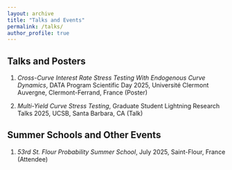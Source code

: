 ```yaml
---
layout: archive
title: "Talks and Events"
permalink: /talks/
author_profile: true
---
```


## Talks and Posters

1. <em>Cross-Curve Interest Rate Stress Testing With Endogenous Curve Dynamics</em>, DATA Program Scientific Day 2025, Université Clermont Auvergne, Clermont-Ferrand, France (Poster) 

2. <em>Multi-Yield Curve Stress Testing</em>, Graduate Student Lightning Research Talks 2025, UCSB, Santa Barbara, CA (Talk) 

## Summer Schools and Other Events 

1. <em>53rd St. Flour Probability Summer School</em>, July 2025, Saint-Flour, France (Attendee) 